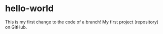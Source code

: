 # hello-world
This is my first change to the code of a branch!
My first project (repository) on GitHub.
